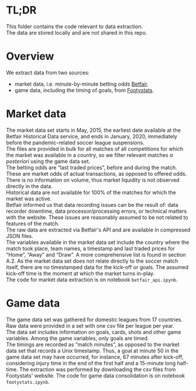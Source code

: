 # TL;DR
This folder contains the code relevant to data extraction.  
The data are stored locally and are not shared in this repo.  

# Overview
We extract data from two sources:  
- market data, i.e. minute-by-minute betting odds [Betfair](https://www.betfair.com).
- game data, including the timing of goals, from [Footystats](https://footystats.org/).

# Market data
The market data set starts in May, 2015, the earliest date available at the Betfair Historical Data service, and ends in January, 2020, immediately before the pandemic-related soccer league suspensions.  
The files are provided in bulk for all matches of all competitions for which the market was available in a country, so we filter relevant matches *a posteriori* using the game data set.  
The betting odds are “last traded prices”, before and during the match. These are market odds of actual transactions, as opposed to offered odds. There is no information on volume, thus market liquidity is not observed directly in the data.  
Historical data are not available for 100% of the matches for which the market was active.  
Betfair informed us that data recording issues can be the result of: data recorder downtime, data processor/processing errors, or technical matters with the website. These issues are reasonably assumed to be not related to features of the match.    
The raw data are extracted via Betfair's API and are available in compressed JSON files.    
The variables available in the market data set include the country where the match took place, team names, a timestamp and last traded prices for “Home”, “Away” and “Draw”.   A more comprehensive list is found in section A.2. As the market data set does not relate directly to the soccer match itself, there are no timestamped data for the kick-off or goals. The assumed kick-off time is the moment at which the market turns in-play.  
The code for market data extraction is on notebook `betfair_api.ipynb`.  

# Game data
The game data set was gathered for domestic leagues from 17 countries.  
Raw data were provided in a set with one csv file per league per year.  
The data set includes information on goals, cards, shots and other game variables. Among the game variables, only goals are timed.  
The timings are recorded as “match minutes”, as opposed to the market data set that records a Unix timestamp. Thus, a goal at minute 50 in the game data set may have occurred, for instance, 67 minutes after kick-off, considering injury time in the end of the first half and a 15-minute long half-time. 
The extraction was performed by downloading the csv files from Footystats' website. 
The code for game data consolidation is on notebook `footystats.ipynb`.

